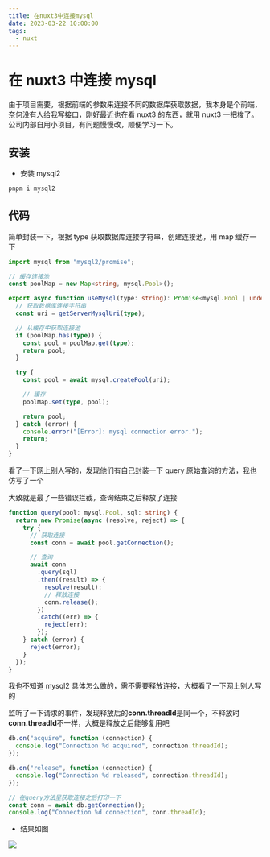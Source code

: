 ```yaml
---
title: 在nuxt3中连接mysql
date: 2023-03-22 10:00:00
tags:
  - nuxt
---
```


# 在 nuxt3 中连接 mysql

由于项目需要，根据前端的参数来连接不同的数据库获取数据，我本身是个前端，奈何没有人给我写接口，刚好最近也在看 nuxt3 的东西，就用 nuxt3 一把梭了。公司内部自用小项目，有问题慢慢改，顺便学习一下。

## 安装

- 安装 mysql2

```sh
pnpm i mysql2
```

## 代码

简单封装一下，根据 type 获取数据库连接字符串，创建连接池，用 map 缓存一下

```ts
import mysql from "mysql2/promise";

// 缓存连接池
const poolMap = new Map<string, mysql.Pool>();

export async function useMysql(type: string): Promise<mysql.Pool | undefined> {
  // 获取数据库连接字符串
  const uri = getServerMysqlUri(type);

  // 从缓存中获取连接池
  if (poolMap.has(type)) {
    const pool = poolMap.get(type);
    return pool;
  }

  try {
    const pool = await mysql.createPool(uri);

    // 缓存
    poolMap.set(type, pool);

    return pool;
  } catch (error) {
    console.error("[Error]: mysql connection error.");
    return;
  }
}
```

看了一下网上别人写的，发现他们有自己封装一下 query 原始查询的方法，我也仿写了一个

大致就是最了一些错误拦截，查询结束之后释放了连接

```ts
function query(pool: mysql.Pool, sql: string) {
  return new Promise(async (resolve, reject) => {
    try {
      // 获取连接
      const conn = await pool.getConnection();

      // 查询
      await conn
        .query(sql)
        .then((result) => {
          resolve(result);
          // 释放连接
          conn.release();
        })
        .catch((err) => {
          reject(err);
        });
    } catch (error) {
      reject(error);
    }
  });
}
```

我也不知道 mysql2 具体怎么做的，需不需要释放连接，大概看了一下网上别人写的

监听了一下请求的事件，发现释放后的**conn.threadId**是同一个，不释放时**conn.threadId**不一样，大概是释放之后能够复用吧

```ts
db.on("acquire", function (connection) {
  console.log("Connection %d acquired", connection.threadId);
});

db.on("release", function (connection) {
  console.log("Connection %d released", connection.threadId);
});

// 在query方法里获取连接之后打印一下
const conn = await db.getConnection();
console.log("Connection %d connection", conn.threadId);
```

- 结果如图

![](/images/blog/nuxt3_join_mysql.png)
